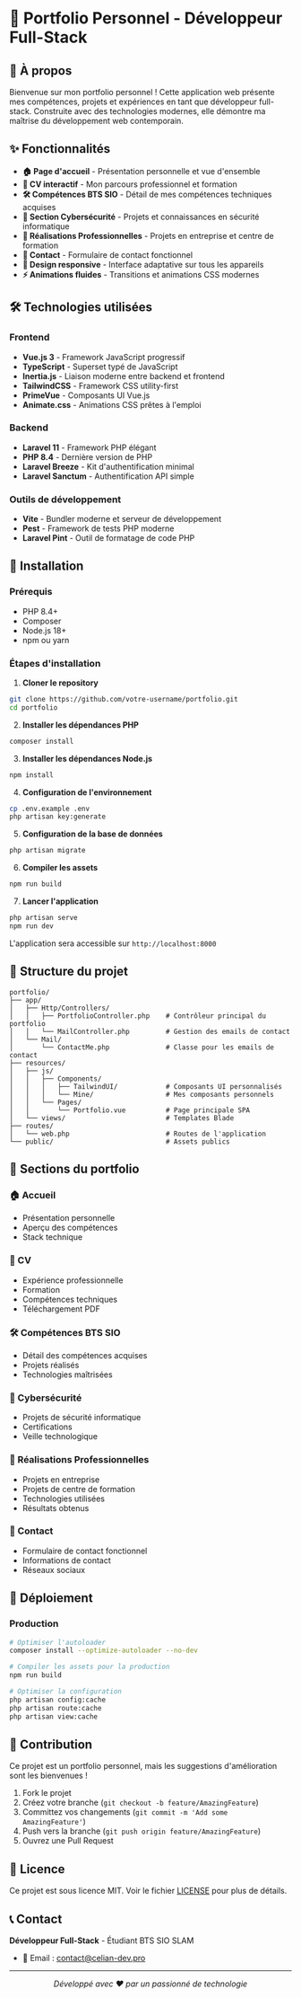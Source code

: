 # 🚀 Portfolio Personnel - Développeur Full-Stack

## 🎯 À propos

Bienvenue sur mon portfolio personnel ! Cette application web présente mes compétences, projets et expériences en tant que développeur full-stack. Construite avec des technologies modernes, elle démontre ma maîtrise du développement web contemporain.

## ✨ Fonctionnalités

- **🏠 Page d'accueil** - Présentation personnelle et vue d'ensemble
- **📄 CV interactif** - Mon parcours professionnel et formation
- **🛠 Compétences BTS SIO** - Détail de mes compétences techniques acquises
- **🔐 Section Cybersécurité** - Projets et connaissances en sécurité informatique
- **💼 Réalisations Professionnelles** - Projets en entreprise et centre de formation
- **📧 Contact** - Formulaire de contact fonctionnel
- **🎨 Design responsive** - Interface adaptative sur tous les appareils
- **⚡ Animations fluides** - Transitions et animations CSS modernes

## 🛠 Technologies utilisées

### Frontend
- **Vue.js 3** - Framework JavaScript progressif
- **TypeScript** - Superset typé de JavaScript
- **Inertia.js** - Liaison moderne entre backend et frontend
- **TailwindCSS** - Framework CSS utility-first
- **PrimeVue** - Composants UI Vue.js
- **Animate.css** - Animations CSS prêtes à l'emploi

### Backend
- **Laravel 11** - Framework PHP élégant
- **PHP 8.4** - Dernière version de PHP
- **Laravel Breeze** - Kit d'authentification minimal
- **Laravel Sanctum** - Authentification API simple

### Outils de développement
- **Vite** - Bundler moderne et serveur de développement
- **Pest** - Framework de tests PHP moderne
- **Laravel Pint** - Outil de formatage de code PHP

## 🚀 Installation

### Prérequis
- PHP 8.4+
- Composer
- Node.js 18+
- npm ou yarn

### Étapes d'installation

1. **Cloner le repository**
```bash
git clone https://github.com/votre-username/portfolio.git
cd portfolio
```

2. **Installer les dépendances PHP**
```bash
composer install
```

3. **Installer les dépendances Node.js**
```bash
npm install
```

4. **Configuration de l'environnement**
```bash
cp .env.example .env
php artisan key:generate
```

5. **Configuration de la base de données**
```bash
php artisan migrate
```

6. **Compiler les assets**
```bash
npm run build
```

7. **Lancer l'application**
```bash
php artisan serve
npm run dev
```

L'application sera accessible sur `http://localhost:8000`

## 📁 Structure du projet

```
portfolio/
├── app/
│   ├── Http/Controllers/
│   │   ├── PortfolioController.php    # Contrôleur principal du portfolio
│   │   └── MailController.php         # Gestion des emails de contact
│   └── Mail/
│       └── ContactMe.php              # Classe pour les emails de contact
├── resources/
│   ├── js/
│   │   ├── Components/
│   │   │   ├── TailwindUI/            # Composants UI personnalisés
│   │   │   └── Mine/                  # Mes composants personnels
│   │   └── Pages/
│   │       └── Portfolio.vue          # Page principale SPA
│   └── views/                         # Templates Blade
├── routes/
│   └── web.php                        # Routes de l'application
└── public/                            # Assets publics
```

## 🎨 Sections du portfolio

### 🏠 Accueil
- Présentation personnelle
- Aperçu des compétences
- Stack technique

### 📄 CV
- Expérience professionnelle
- Formation
- Compétences techniques
- Téléchargement PDF

### 🛠 Compétences BTS SIO
- Détail des compétences acquises
- Projets réalisés
- Technologies maîtrisées

### 🔐 Cybersécurité
- Projets de sécurité informatique
- Certifications
- Veille technologique

### 💼 Réalisations Professionnelles
- Projets en entreprise
- Projets de centre de formation
- Technologies utilisées
- Résultats obtenus

### 📧 Contact
- Formulaire de contact fonctionnel
- Informations de contact
- Réseaux sociaux

## 🚀 Déploiement

### Production
```bash
# Optimiser l'autoloader
composer install --optimize-autoloader --no-dev

# Compiler les assets pour la production
npm run build

# Optimiser la configuration
php artisan config:cache
php artisan route:cache
php artisan view:cache
```

## 🤝 Contribution

Ce projet est un portfolio personnel, mais les suggestions d'amélioration sont les bienvenues !

1. Fork le projet
2. Créez votre branche (`git checkout -b feature/AmazingFeature`)
3. Committez vos changements (`git commit -m 'Add some AmazingFeature'`)
4. Push vers la branche (`git push origin feature/AmazingFeature`)
5. Ouvrez une Pull Request

## 📝 Licence

Ce projet est sous licence MIT. Voir le fichier [LICENSE](LICENSE) pour plus de détails.

## 📞 Contact

**Développeur Full-Stack** - Étudiant BTS SIO SLAM

- 📧 Email : contact@celian-dev.pro

---

<div align="center">
  <i>Développé avec ❤️ par un passionné de technologie</i>
</div>
